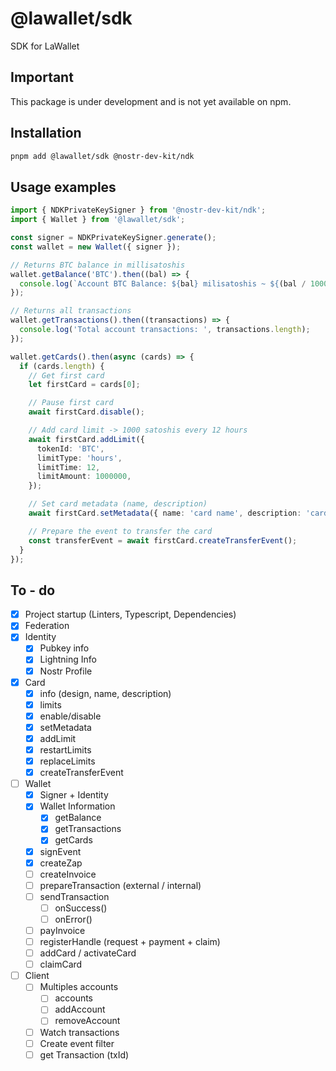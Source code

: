 # @lawallet/sdk

SDK for LaWallet

## Important

This package is under development and is not yet available on npm.

## Installation

```bash
pnpm add @lawallet/sdk @nostr-dev-kit/ndk
```

## Usage examples

```ts
import { NDKPrivateKeySigner } from '@nostr-dev-kit/ndk';
import { Wallet } from '@lawallet/sdk';

const signer = NDKPrivateKeySigner.generate();
const wallet = new Wallet({ signer });

// Returns BTC balance in millisatoshis
wallet.getBalance('BTC').then((bal) => {
  console.log(`Account BTC Balance: ${bal} milisatoshis ~ ${(bal / 100000000).toFixed(8)} BTC`);
});

// Returns all transactions
wallet.getTransactions().then((transactions) => {
  console.log('Total account transactions: ', transactions.length);
});

wallet.getCards().then(async (cards) => {
  if (cards.length) {
    // Get first card
    let firstCard = cards[0];

    // Pause first card
    await firstCard.disable();

    // Add card limit -> 1000 satoshis every 12 hours
    await firstCard.addLimit({
      tokenId: 'BTC',
      limitType: 'hours',
      limitTime: 12,
      limitAmount: 1000000,
    });

    // Set card metadata (name, description)
    await firstCard.setMetadata({ name: 'card name', description: 'card description' });

    // Prepare the event to transfer the card
    const transferEvent = await firstCard.createTransferEvent();
  }
});
```

## To - do

- [x] Project startup (Linters, Typescript, Dependencies)
- [x] Federation
- [x] Identity
  - [x] Pubkey info
  - [x] Lightning Info
  - [x] Nostr Profile
- [x] Card
  - [x] info (design, name, description)
  - [x] limits
  - [x] enable/disable
  - [x] setMetadata
  - [x] addLimit
  - [x] restartLimits
  - [x] replaceLimits
  - [x] createTransferEvent
- [ ] Wallet
  - [x] Signer + Identity
  - [x] Wallet Information
    - [x] getBalance
    - [x] getTransactions
    - [x] getCards
  - [x] signEvent
  - [x] createZap
  - [ ] createInvoice
  - [ ] prepareTransaction (external / internal)
  - [ ] sendTransaction
    - [ ] onSuccess()
    - [ ] onError()
  - [ ] payInvoice
  - [ ] registerHandle (request + payment + claim)
  - [ ] addCard / activateCard
  - [ ] claimCard
- [ ] Client
  - [ ] Multiples accounts
    - [ ] accounts
    - [ ] addAccount
    - [ ] removeAccount
  - [ ] Watch transactions
  - [ ] Create event filter
  - [ ] get Transaction (txId)
